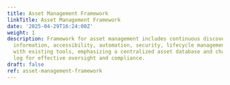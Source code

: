 ```yaml
---
title: Asset Management Framework
linkTitle: Asset Management Framework
date: '2025-04-29T16:24:00Z'
weight: 1
description: Framework for asset management includes continuous discovery, accurate
  information, accessibility, automation, security, lifecycle management, and integration
  with existing tools, emphasizing a centralized asset database and change management
  log for effective oversight and compliance.
draft: false
ref: asset-management-framework
---
```


